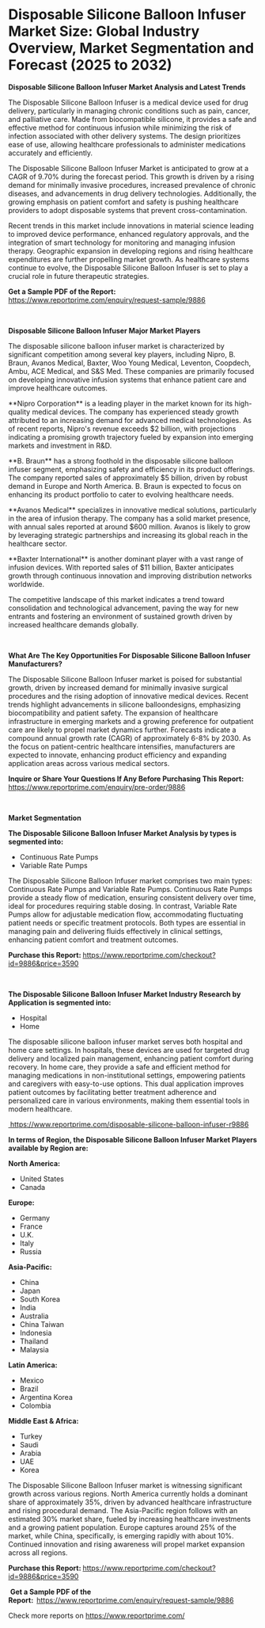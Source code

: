 <p><h1>Disposable Silicone Balloon Infuser Market Size: Global Industry Overview, Market Segmentation and Forecast (2025 to 2032)</h1></p><p><strong>Disposable Silicone Balloon Infuser Market Analysis and Latest Trends</strong></p>
<p><p>The Disposable Silicone Balloon Infuser is a medical device used for drug delivery, particularly in managing chronic conditions such as pain, cancer, and palliative care. Made from biocompatible silicone, it provides a safe and effective method for continuous infusion while minimizing the risk of infection associated with other delivery systems. The design prioritizes ease of use, allowing healthcare professionals to administer medications accurately and efficiently.</p><p>The Disposable Silicone Balloon Infuser Market is anticipated to grow at a CAGR of 9.70% during the forecast period. This growth is driven by a rising demand for minimally invasive procedures, increased prevalence of chronic diseases, and advancements in drug delivery technologies. Additionally, the growing emphasis on patient comfort and safety is pushing healthcare providers to adopt disposable systems that prevent cross-contamination.</p><p>Recent trends in this market include innovations in material science leading to improved device performance, enhanced regulatory approvals, and the integration of smart technology for monitoring and managing infusion therapy. Geographic expansion in developing regions and rising healthcare expenditures are further propelling market growth. As healthcare systems continue to evolve, the Disposable Silicone Balloon Infuser is set to play a crucial role in future therapeutic strategies.</p></p>
<p><strong>Get a Sample PDF of the Report:&nbsp;</strong> <a href="https://www.reportprime.com/enquiry/request-sample/9886?utm_campaign=2788&utm_medium=2&utm_source=Github&utm_content=ia&utm_term=20032025&utm_id=disposable-silicone-balloon-infuser">https://www.reportprime.com/enquiry/request-sample/9886</a></p>
<p>&nbsp;</p>
<p><strong>Disposable Silicone Balloon Infuser Major Market Players</strong></p>
<p><p>The disposable silicone balloon infuser market is characterized by significant competition among several key players, including Nipro, B. Braun, Avanos Medical, Baxter, Woo Young Medical, Leventon, Coopdech, Ambu, ACE Medical, and S&S Med. These companies are primarily focused on developing innovative infusion systems that enhance patient care and improve healthcare outcomes.</p><p>**Nipro Corporation** is a leading player in the market known for its high-quality medical devices. The company has experienced steady growth attributed to an increasing demand for advanced medical technologies. As of recent reports, Nipro's revenue exceeds $2 billion, with projections indicating a promising growth trajectory fueled by expansion into emerging markets and investment in R&D.</p><p>**B. Braun** has a strong foothold in the disposable silicone balloon infuser segment, emphasizing safety and efficiency in its product offerings. The company reported sales of approximately $5 billion, driven by robust demand in Europe and North America. B. Braun is expected to focus on enhancing its product portfolio to cater to evolving healthcare needs.</p><p>**Avanos Medical** specializes in innovative medical solutions, particularly in the area of infusion therapy. The company has a solid market presence, with annual sales reported at around $600 million. Avanos is likely to grow by leveraging strategic partnerships and increasing its global reach in the healthcare sector.</p><p>**Baxter International** is another dominant player with a vast range of infusion devices. With reported sales of $11 billion, Baxter anticipates growth through continuous innovation and improving distribution networks worldwide.</p><p>The competitive landscape of this market indicates a trend toward consolidation and technological advancement, paving the way for new entrants and fostering an environment of sustained growth driven by increased healthcare demands globally.</p></p>
<p>&nbsp;</p>
<p><strong>What Are The Key Opportunities For Disposable Silicone Balloon Infuser Manufacturers?</strong></p>
<p><p>The Disposable Silicone Balloon Infuser market is poised for substantial growth, driven by increased demand for minimally invasive surgical procedures and the rising adoption of innovative medical devices. Recent trends highlight advancements in silicone balloondesigns, emphasizing biocompatibility and patient safety. The expansion of healthcare infrastructure in emerging markets and a growing preference for outpatient care are likely to propel market dynamics further. Forecasts indicate a compound annual growth rate (CAGR) of approximately 6-8% by 2030. As the focus on patient-centric healthcare intensifies, manufacturers are expected to innovate, enhancing product efficiency and expanding application areas across various medical sectors.</p></p>
<p><strong>Inquire or Share Your Questions If Any Before Purchasing This Report:</strong> <a href="https://www.reportprime.com/enquiry/pre-order/9886?utm_campaign=2788&utm_medium=2&utm_source=Github&utm_content=ia&utm_term=20032025&utm_id=disposable-silicone-balloon-infuser">https://www.reportprime.com/enquiry/pre-order/9886</a></p>
<p>&nbsp;</p>
<p><strong>Market Segmentation</strong></p>
<p><strong>The Disposable Silicone Balloon Infuser Market Analysis by types is segmented into:</strong></p>
<p><ul><li>Continuous Rate Pumps</li><li>Variable Rate Pumps</li></ul></p>
<p><p>The Disposable Silicone Balloon Infuser market comprises two main types: Continuous Rate Pumps and Variable Rate Pumps. Continuous Rate Pumps provide a steady flow of medication, ensuring consistent delivery over time, ideal for procedures requiring stable dosing. In contrast, Variable Rate Pumps allow for adjustable medication flow, accommodating fluctuating patient needs or specific treatment protocols. Both types are essential in managing pain and delivering fluids effectively in clinical settings, enhancing patient comfort and treatment outcomes.</p></p>
<p><strong>Purchase this Report:&nbsp;</strong><a href="https://www.reportprime.com/checkout?id=9886&price=3590&utm_campaign=2788&utm_medium=2&utm_source=Github&utm_content=ia&utm_term=20032025&utm_id=disposable-silicone-balloon-infuser">https://www.reportprime.com/checkout?id=9886&price=3590</a></p>
<p>&nbsp;</p>
<p><strong>The Disposable Silicone Balloon Infuser Market Industry Research by Application is segmented into:</strong></p>
<p><ul><li>Hospital</li><li>Home</li></ul></p>
<p><p>The disposable silicone balloon infuser market serves both hospital and home care settings. In hospitals, these devices are used for targeted drug delivery and localized pain management, enhancing patient comfort during recovery. In home care, they provide a safe and efficient method for managing medications in non-institutional settings, empowering patients and caregivers with easy-to-use options. This dual application improves patient outcomes by facilitating better treatment adherence and personalized care in various environments, making them essential tools in modern healthcare.</p></p>
<p><a href="https://www.reportprime.com/disposable-silicone-balloon-infuser-r9886?utm_campaign=2788&utm_medium=2&utm_source=Github&utm_content=ia&utm_term=20032025&utm_id=disposable-silicone-balloon-infuser">&nbsp;https://www.reportprime.com/disposable-silicone-balloon-infuser-r9886</a></p>
<p><strong>In terms of Region, the Disposable Silicone Balloon Infuser Market Players available by Region are:</strong></p>
<p>
    <p> <strong> North America: </strong>
        <ul>
            <li>United States</li>
            <li>Canada</li>
        </ul>
        </p> 
    <p> <strong> Europe: </strong>
        <ul>
            <li>Germany</li>
            <li>France</li>
            <li>U.K.</li>
            <li>Italy</li>
            <li>Russia</li>
        </ul>
        </p> 
    <p> <strong> Asia-Pacific: </strong>
        <ul>
            <li>China</li>
            <li>Japan</li>
            <li>South Korea</li>
            <li>India</li>
            <li>Australia</li>
            <li>China Taiwan</li>
            <li>Indonesia</li>
            <li>Thailand</li>
            <li>Malaysia</li>
        </ul>
        </p> 
    <p> <strong> Latin America: </strong>
        <ul>
            <li>Mexico</li>
            <li>Brazil</li>
            <li>Argentina Korea</li>
            <li>Colombia</li>
        </ul>
        </p> 
    <p> <strong> Middle East & Africa: </strong>
        <ul>
            <li>Turkey</li>
            <li>Saudi</li>
            <li>Arabia</li>
            <li>UAE</li>
            <li>Korea</li>
        </ul>
    </p>
    </p>
<p><p>The Disposable Silicone Balloon Infuser market is witnessing significant growth across various regions. North America currently holds a dominant share of approximately 35%, driven by advanced healthcare infrastructure and rising procedural demand. The Asia-Pacific region follows with an estimated 30% market share, fueled by increasing healthcare investments and a growing patient population. Europe captures around 25% of the market, while China, specifically, is emerging rapidly with about 10%. Continued innovation and rising awareness will propel market expansion across all regions.</p></p>
<p><strong>Purchase this Report: </strong><a href="https://www.reportprime.com/checkout?id=9886&price=3590&utm_campaign=2788&utm_medium=2&utm_source=Github&utm_content=ia&utm_term=20032025&utm_id=disposable-silicone-balloon-infuser">https://www.reportprime.com/checkout?id=9886&price=3590</a></p>
<p>&nbsp;<strong>Get a Sample PDF of the Report:&nbsp;&nbsp;</strong><a href="https://www.reportprime.com/enquiry/request-sample/9886?utm_campaign=2788&utm_medium=2&utm_source=Github&utm_content=ia&utm_term=20032025&utm_id=disposable-silicone-balloon-infuser">https://www.reportprime.com/enquiry/request-sample/9886</a></p>
<p><strong></strong></p>
<p>Check more reports on <a href="https://www.reportprime.com/?utm_campaign=2788&utm_medium=2&utm_source=Github&utm_content=ia&utm_term=20032025&utm_id=disposable-silicone-balloon-infuser">https://www.reportprime.com/</a></p>